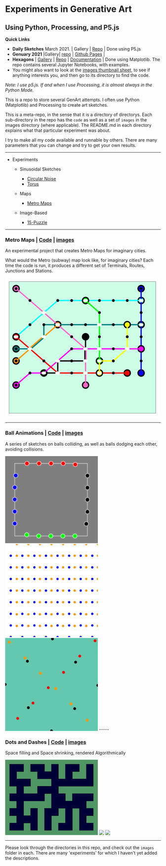 
# Experiments in Generative Art
## Using Python, Processing, and P5.js

**Quick Links**
- **Daily Sketches** March 2021. | Gallery | [Repo](https://github.com/Ram-N/generative_art/tree/main/daily_sketches) | Done using P5.js
- **Genuary 2021** |Gallery| [repo](https://github.com/Ram-N/Genuary_2021) | [Github Pages](https://ram-n.github.io/Genuary_2021/) |
- **Hexagons** | [Gallery](https://ram-n.github.io/hexagons-gallery/) | [Repo](https://github.com/Ram-N/hexagons) | [Documentation](https://ram-n.github.io/hexagons/build/html/index.html) | Done using Matplotlib. The repo contains several Jupyter Notebooks, with examples.
- You might also want to look at the [images thumbnail sheet](https://github.com/Ram-N/generative_art/blob/main/docs/contact_sheet.md), to see if anything interests you, and then go to its directory to find the code.


*Note: I use p5.js. If and when I use Processing, it is almost always in the Python Mode.*

This is a repo to store several GenArt attempts. I often use Python (Matplotlib) and Processing to create art sketches.

This is a meta-repo, in the sense that it is a directory of directorys. Each sub-directory in the repo has the `code` as well as a set of `images` in the images directory (where applicable). The README.md in each directory
explains what that particular experiment was about.

I try to make all my code available and runnable by others. There are many parameters that you can change and try to get your own results.

-----

- Experiments

    - Sinusoidal Sketches
        - [Circular Noise](#Circular-Noise)
        - [Torus](#Torus)

    - Maps
        - [Metro Maps](#Metro-Maps)

    - Image-Based 
        - [15-Puzzle](#15-puzzle)


-----


### Metro Maps | [Code](/metro_maps) | [images](metro_maps/images)

An experimental project that creates Metro Maps for imaginary cities.

What would the Metro (subway) map look like, for imaginary cities? Each time the code is run, it produces a
different set of Terminals, Routes, Junctions and Stations.

<img src="metro_maps/images/mm_5.jpg" width="500">

-----

### Ball Animations | [Code](/ball_animations) | [images](ball_animations/images)

A series of sketches on balls colliding, as well as balls dodging each other, avoiding collisions.

<img src="ball_animations/trapeze_balls/images/trapeze_loop.gif" width="300">

<img src="ball_animations/ball_crossings/images/balls_blue_orange.gif" width="300">

<img src="ball_animations/ball_crossings/images/pinballs_steady.gif" width="300">
-----

### Dots and Dashes | [Code](/dots_and_dashes) | [images](dots_and_dashes/images)

Space filling and Space shrinking, rendered Algorithmically

<img src="dots_and_dashes/images/BW_41.jpg" width="300">
<img src="dots_and_dashes/images/BW_1.gif" width="300">
<img src="dots_and_dashes/images/BW_2.gif" width="300">

-----

Please look through the directories in this repo, and check out the `images` folder in each. There are many 'experiments' for which I haven't yet added the descriptions.
